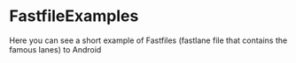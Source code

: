 # FastfileExamples
Here you can see a short example of Fastfiles (fastlane file that contains the famous lanes) to Android

